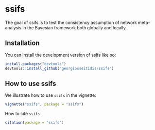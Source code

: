 
# ssifs

<!-- badges: start -->
<!-- badges: end -->

The goal of ssifs is to test the consistency assumption of network meta-analysis in the Bayesian framework both globally and locally.

## Installation

You can install the development version of ssifs like so:

``` r
install.packages("devtools")
devtools::install_github("georgiosseitidis/ssifs")
```

## How to use ssifs

We illustrate how to use `ssifs` in the vignette:

``` r
vignette("ssifs", package = "ssifs")
```

How to cite `ssifs`

```r
citation(package = "ssifs")
```

